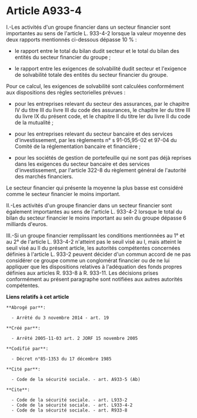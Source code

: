 # Article A933-4

I.-Les activités d'un groupe financier dans un secteur financier sont importantes au sens de l'article L. 933-4-2 lorsque la
valeur moyenne des deux rapports mentionnés ci-dessous dépasse 10 % :

- le rapport entre le total du bilan dudit secteur et le total du bilan des entités du secteur financier du groupe ;

- le rapport entre les exigences de solvabilité dudit secteur et l'exigence de solvabilité totale des entités du secteur
financier du groupe. 

Pour ce calcul, les exigences de solvabilité sont calculées conformément aux dispositions des règles sectorielles prévues :

- pour les entreprises relevant du secteur des assurances, par le chapitre IV du titre III du livre III du code des
assurances, le chapitre Ier du titre III du livre IX du présent code, et le chapitre II du titre Ier du livre II du code de
la mutualité ;

- pour les entreprises relevant du secteur bancaire et des services d'investissement, par les règlements n° s 91-05,95-02 et
97-04 du Comité de la réglementation bancaire et financière ;

- pour les sociétés de gestion de portefeuille qui ne sont pas déjà reprises dans les exigences du secteur bancaire et des
services d'investissement, par l'article 322-8 du règlement général de l'autorité des marchés financiers. 

Le secteur financier qui présente la moyenne la plus basse est considéré comme le secteur financier le moins important. 

II.-Les activités d'un groupe financier dans un secteur financier sont également importantes au sens de l'article L. 933-4-2
lorsque le total du bilan du secteur financier le moins important au sein du groupe dépasse 6 milliards d'euros. 

III.-Si un groupe financier remplissant les conditions mentionnées au 1° et au 2° de l'article L. 933-4-2 n'atteint pas le
seuil visé au I, mais atteint le seuil visé au II du présent article, les autorités compétentes concernées définies à
l'article L. 933-2 peuvent décider d'un commun accord de ne pas considérer ce groupe comme un conglomérat financier ou de ne
lui appliquer que les dispositions relatives à l'adéquation des fonds propres définies aux articles R. 933-8 à R. 933-11. Les
décisions prises conformément au présent paragraphe sont notifiées aux autres autorités compétentes.

**Liens relatifs à cet article**

	**Abrogé par**:

	  - Arrêté du 3 novembre 2014 - art. 19

	**Créé par**:

	  - Arrêté 2005-11-03 art. 2 JORF 15 novembre 2005

	**Codifié par**:

	  - Décret n°85-1353 du 17 décembre 1985

	**Cité par**:

	  - Code de la sécurité sociale. - art. A933-5 (Ab)

	**Cite**:

	  - Code de la sécurité sociale. - art. L933-2
	  - Code de la sécurité sociale. - art. L933-4-2
	  - Code de la sécurité sociale. - art. R933-8
